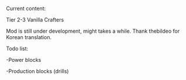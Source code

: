 Current content:

Tier 2-3 Vanilla Crafters




Mod is still under development, might takes a while.
Thank thebildeo for Korean translation.







Todo list:


-Power blocks


-Production blocks (drills)
